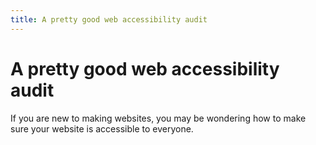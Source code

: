 ```yaml
---
title: A pretty good web accessibility audit
---
```


# A pretty good web accessibility audit

If you are new to making websites, you may be wondering how to make sure your website is accessible to everyone.
